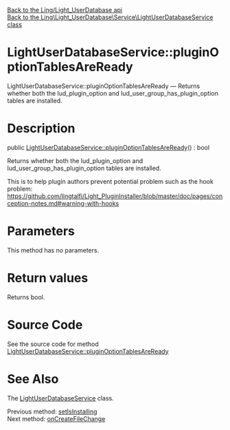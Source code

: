 [Back to the Ling/Light_UserDatabase api](https://github.com/lingtalfi/Light_UserDatabase/blob/master/doc/api/Ling/Light_UserDatabase.md)<br>
[Back to the Ling\Light_UserDatabase\Service\LightUserDatabaseService class](https://github.com/lingtalfi/Light_UserDatabase/blob/master/doc/api/Ling/Light_UserDatabase/Service/LightUserDatabaseService.md)


LightUserDatabaseService::pluginOptionTablesAreReady
================



LightUserDatabaseService::pluginOptionTablesAreReady — Returns whether both the lud_plugin_option and lud_user_group_has_plugin_option tables are installed.




Description
================


public [LightUserDatabaseService::pluginOptionTablesAreReady](https://github.com/lingtalfi/Light_UserDatabase/blob/master/doc/api/Ling/Light_UserDatabase/Service/LightUserDatabaseService/pluginOptionTablesAreReady.md)() : bool




Returns whether both the lud_plugin_option and lud_user_group_has_plugin_option tables are installed.

This is to help plugin authors prevent potential problem such as the hook problem:
https://github.com/lingtalfi/Light_PluginInstaller/blob/master/doc/pages/conception-notes.md#warning-with-hooks




Parameters
================

This method has no parameters.


Return values
================

Returns bool.








Source Code
===========
See the source code for method [LightUserDatabaseService::pluginOptionTablesAreReady](https://github.com/lingtalfi/Light_UserDatabase/blob/master/Service/LightUserDatabaseService.php#L66-L80)


See Also
================

The [LightUserDatabaseService](https://github.com/lingtalfi/Light_UserDatabase/blob/master/doc/api/Ling/Light_UserDatabase/Service/LightUserDatabaseService.md) class.

Previous method: [setIsInstalling](https://github.com/lingtalfi/Light_UserDatabase/blob/master/doc/api/Ling/Light_UserDatabase/Service/LightUserDatabaseService/setIsInstalling.md)<br>Next method: [onCreateFileChange](https://github.com/lingtalfi/Light_UserDatabase/blob/master/doc/api/Ling/Light_UserDatabase/Service/LightUserDatabaseService/onCreateFileChange.md)<br>

